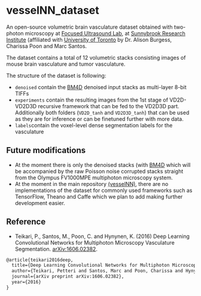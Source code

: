 # vesselNN_dataset

An open-source volumetric brain vasculature dataset obtained with two-photon microscopy at [Focused Ultrasound Lab](http://sunnybrook.ca/research/content/?page=sri-groups-fus), at [Sunnybrook Research Institute](http://sunnybrook.ca/research/) (affiliated with [University of Toronto](https://www.utoronto.ca/) by Dr. Alison Burgess, Charissa Poon and Marc Santos.

The dataset contains a total of 12 volumetric stacks consisting images of mouse brain vasculature and tumor vasculature.

The structure of the dataset is following:

* `denoised` contain the [BM4D](http://www.cs.tut.fi/~foi/GCF-BM3D/) denoised input stacks as multi-layer 8-bit TIFFs
* `experiments` contain the resulting images from the 1st stage of VD2D-VD2D3D recursive framework that can be fed to the VD2D3D part. Additionally both folders (`VD2D_tanh` and `VD2D3D_tanh`) that can be used as they are for inference or can be finetuned further with more data.
* `labels`contain the voxel-level dense segmentation labels for the vasculature

## Future modifications

* At the moment there is only the denoised stacks (with [BM4D](http://www.cs.tut.fi/~foi/GCF-BM3D/) which will be accompanied by the raw Poisson noise corrupted stacks straight from the Olympus FV1000MPE multiphoton microscopy system.
* At the moment in the main repository [(vesselNN)](https://github.com/petteriTeikari/vesselNN), there are no implementations of the dataset for commonly used frameworks such as TensorFlow, Theano and Caffe which we plan to add making further development easier.

## Reference

* Teikari, P., Santos, M., Poon, C. and Hynynen, K. (2016) Deep Learning Convolutional Networks for Multiphoton Microscopy Vasculature Segmentation. [arXiv:1606.02382](http://arxiv.org/abs/1606.02382).

```latex
@article{teikari2016deep,
  title={Deep Learning Convolutional Networks for Multiphoton Microscopy Vasculature Segmentation},
  author={Teikari, Petteri and Santos, Marc and Poon, Charissa and Hynynen, Kullervo},
  journal={arXiv preprint arXiv:1606.02382},
  year={2016}
}
```
